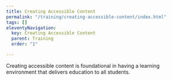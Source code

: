 ```yaml
---
title: Creating Accessible Content
permalink: "/training/creating-accessible-content/index.html"
tags: []
eleventyNavigation:
  key: Creating Accessible Content
  parent: Training
  order: "1"

---
```

Creating accessible content is foundational in having a learning environment that delivers education to all students.